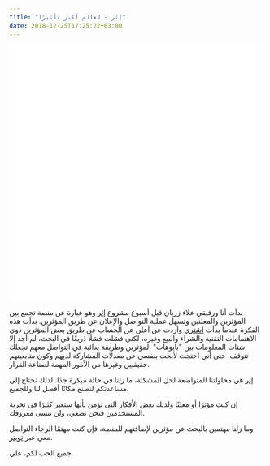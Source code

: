 ```yaml
---
title: "إثر - لعالم أكبر تأثيرًا"
date: 2018-12-25T17:25:22+03:00
---
```

![](white500.png)

بدأت أنا ورفيقي علاء زربان قبل أسبوع مشروع [إثر](https://ithr.social) وهو عبارة عن منصة تجمع بين المؤثرين والمعلنين وتسهل عملية التواصل والإعلان عن طريق المؤثرين. بدأت هذه الفكرة عندما بدأت [اشتري](https://twitter.com/eshtri) وأردت عن أعلن عن الحساب عن طريق بعض المؤثرين ذوي الاهتمامات التقنية والشراء والبيع وغيره، لكني فشلت فشلًا ذريعًا في البحث، لم أجد إلا شتات المعلومات بين "بايوهات" المؤثرين وطريقة بدائية في التواصل معهم تجعلك تتوقف. حتى أني احتجت لأبحث بنفسي عن معدلات المشاركة لديهم وكون متابعينهم حقيقيين وغيرها من الأمور المهمة لصناعة القرار. 

[إثر](https://ithr.social) هي محاولتنا المتواضعة لحل المشكلة، ما زلنا في حالة مبكرة جدًا. لذلك نحتاج إلى مساعدتكم لنصنع مكانًا أفضل لنا وللجميع. 

إن كنت مؤثرًا أو معلنًا ولديك بعض الأفكار التي تؤمن بأنها ستغير كثيرًا في تجربة المستخدمين فنحن نصغي، ولن ننسى معروفك. 

وما زلنا مهتمين بالبحث عن مؤثرين لإضافتهم للمنصة، فإن كنت مهتمًا الرجاء التواصل معي عبر [تويتر](https://twitter.com/alialghamdi). 

جميع الحب لكم،
علي. 
